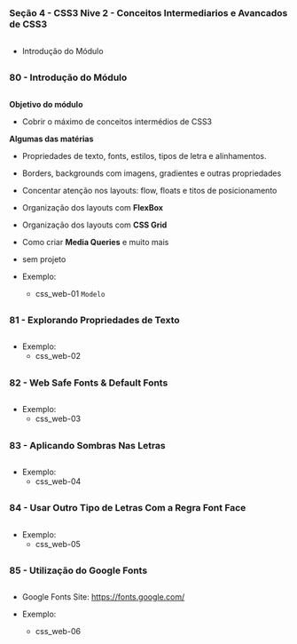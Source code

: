 ##
### Seção 4 - CSS3 Nive 2 - Conceitos Intermediarios e Avancados de CSS3
##

- Introdução do Módulo

##
### 80 - Introdução do Módulo
##

**Objetivo do módulo**

- Cobrir o máximo de conceitos intermédios de CSS3

**Algumas das matérias**

- Propriedades de texto, fonts, estilos, tipos de letra e alinhamentos.
- Borders, backgrounds com imagens, gradientes e outras propriedades
- Concentar atenção nos layouts: flow, floats e titos de posicionamento
- Organização dos layouts com **FlexBox**
- Organização dos layouts com **CSS Grid**
- Como criar **Media Queries** e muito mais

- sem projeto

- Exemplo:
    - css_web-01 `Modelo`


##
### 81 - Explorando Propriedades de Texto
##


- Exemplo:
    - css_web-02


##
### 82 - Web Safe Fonts & Default Fonts
##


- Exemplo:
    - css_web-03


##
### 83 - Aplicando Sombras Nas Letras
##


- Exemplo:
    - css_web-04


##
### 84 - Usar Outro Tipo de Letras Com a Regra Font Face
##


- Exemplo:
    - css_web-05


##
### 85 - Utilização do Google Fonts
##


- Google Fonts
    Site: https://fonts.google.com/


- Exemplo:
    - css_web-06